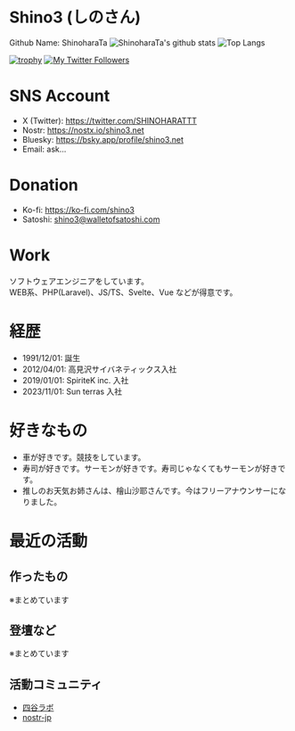 # Shino3 (しのさん)

Github Name: ShinoharaTa
![ShinoharaTa's github stats](https://github-readme-stats.vercel.app/api?username=ShinoharaTa&show_icons=true&count_private=true&line_height=40&theme=vue-dark)
![Top Langs](https://github-readme-stats.vercel.app/api/top-langs/?username=ShinoharaTa&hide=html&theme=vue-dark)

[![trophy](https://github-profile-trophy.vercel.app/?username=Foo_name&theme=discord)](https://github.com/ryo-ma/github-profile-trophy)
[![My Twitter Followers](https://badgen.net/twitter/follow/SHINOHARATTT)](https://twitter.com/SHINOHARATTT)

# SNS Account

- X (Twitter): https://twitter.com/SHINOHARATTT
- Nostr: https://nostx.io/shino3.net
- Bluesky: https://bsky.app/profile/shino3.net
- Email: ask...

# Donation

- Ko-fi: https://ko-fi.com/shino3
- Satoshi: shino3@walletofsatoshi.com

# Work

ソフトウェアエンジニアをしています。  
WEB系、PHP(Laravel)、JS/TS、Svelte、Vue などが得意です。

# 経歴

- 1991/12/01: 誕生
- 2012/04/01: 高見沢サイバネティックス入社
- 2019/01/01: SpiriteK inc. 入社
- 2023/11/01: Sun terras 入社

# 好きなもの

- 車が好きです。競技をしています。
- 寿司が好きです。サーモンが好きです。寿司じゃなくてもサーモンが好きです。
- 推しのお天気お姉さんは、檜山沙耶さんです。今はフリーアナウンサーになりました。

# 最近の活動

## 作ったもの

※まとめています

## 登壇など

※まとめています

## 活動コミュニティ

- [四谷ラボ](https://github.com/428lab)
- [nostr-jp](https://github.com/nostr-jp)
